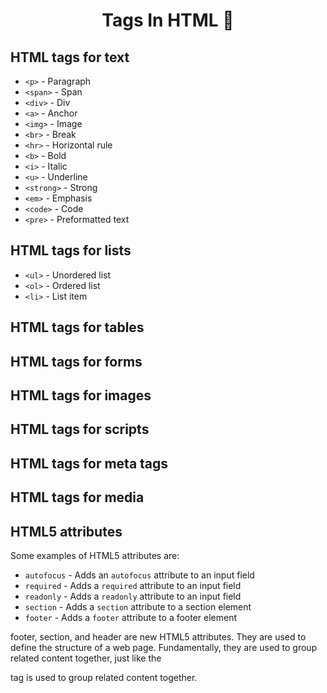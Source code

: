<h1 align="center"> Tags In HTML 🚀</h1>

## HTML tags for text
- ```<p>``` - Paragraph
- ```<span>``` - Span
- ```<div>``` - Div
- ```<a>``` - Anchor
- ```<img>``` - Image
- ```<br>``` - Break
- ```<hr>``` - Horizontal rule
- ```<b>``` - Bold
- ```<i>``` - Italic
- ```<u>``` - Underline
- ```<strong>``` - Strong
- ```<em>``` - Emphasis
- ```<code>``` - Code
- ```<pre>``` - Preformatted text

## HTML tags for lists
- ```<ul>``` - Unordered list
- ```<ol>``` - Ordered list
- ```<li>``` - List item

## HTML tags for tables

## HTML tags for forms

## HTML tags for images

## HTML tags for scripts

## HTML tags for meta tags

## HTML tags for media

## HTML5 attributes
Some examples of HTML5 attributes are:

- ```autofocus``` - Adds an ```autofocus``` attribute to an input field
- ```required``` - Adds a ```required``` attribute to an input field
- ```readonly``` - Adds a ```readonly``` attribute to an input field
- ```section``` - Adds a ```section``` attribute to a section element
- ```footer``` - Adds a ```footer``` attribute to a footer element

footer, section, and header are new HTML5 attributes. They are used to define the structure of a web page. Fundamentally, they are used to group related content together, just like the <div> tag is used to group related content together.

